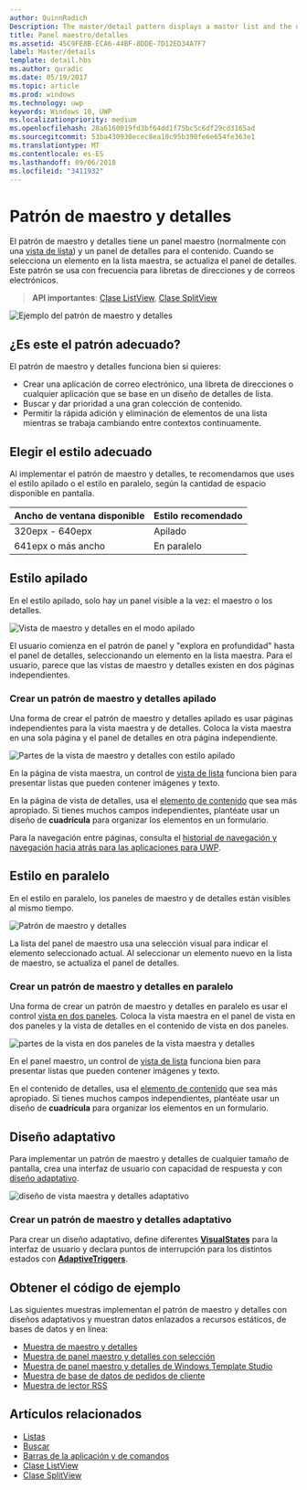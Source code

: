 ```yaml
---
author: QuinnRadich
Description: The master/detail pattern displays a master list and the details for the currently selected item. This pattern is frequently used for email and contact lists/address books.
title: Panel maestro/detalles
ms.assetid: 45C9FE8B-ECA6-44BF-8DDE-7D12ED34A7F7
label: Master/details
template: detail.hbs
ms.author: quradic
ms.date: 05/19/2017
ms.topic: article
ms.prod: windows
ms.technology: uwp
keywords: Windows 10, UWP
ms.localizationpriority: medium
ms.openlocfilehash: 28a6160019fd3bf64dd1f75bc5c6df29cd3165ad
ms.sourcegitcommit: 53ba430930ecec8ea10c95b390fe6e654fe363e1
ms.translationtype: MT
ms.contentlocale: es-ES
ms.lasthandoff: 09/06/2018
ms.locfileid: "3411932"
---
```

# <a name="masterdetails-pattern"></a>Patrón de maestro y detalles

 

El patrón de maestro y detalles tiene un panel maestro (normalmente con una [vista de lista](lists.md)) y un panel de detalles para el contenido. Cuando se selecciona un elemento en la lista maestra, se actualiza el panel de detalles. Este patrón se usa con frecuencia para libretas de direcciones y de correos electrónicos.

> **API importantes**: [Clase ListView](https://docs.microsoft.com/en-us/uwp/api/Windows.UI.Xaml.Controls.ListView), [Clase SplitView](https://docs.microsoft.com/en-us/uwp/api/windows.ui.xaml.controls.splitview)

![Ejemplo del patrón de maestro y detalles](images/HIGSecOne_MasterDetail.png)

## <a name="is-this-the-right-pattern"></a>¿Es este el patrón adecuado?

El patrón de maestro y detalles funciona bien si quieres:

-   Crear una aplicación de correo electrónico, una libreta de direcciones o cualquier aplicación que se base en un diseño de detalles de lista.
-   Buscar y dar prioridad a una gran colección de contenido.
-   Permitir la rápida adición y eliminación de elementos de una lista mientras se trabaja cambiando entre contextos continuamente.

## <a name="choose-the-right-style"></a>Elegir el estilo adecuado

Al implementar el patrón de maestro y detalles, te recomendamos que uses el estilo apilado o el estilo en paralelo, según la cantidad de espacio disponible en pantalla.

| Ancho de ventana disponible | Estilo recomendado |
|------------------------|-------------------|
| 320epx - 640epx        | Apilado           |
| 641epx o más ancho       | En paralelo      |

 
## <a name="stacked-style"></a>Estilo apilado

En el estilo apilado, solo hay un panel visible a la vez: el maestro o los detalles.

![Vista de maestro y detalles en el modo apilado](images/patterns-md-stacked.png)

El usuario comienza en el patrón de panel y "explora en profundidad" hasta el panel de detalles, seleccionando un elemento en la lista maestra. Para el usuario, parece que las vistas de maestro y detalles existen en dos páginas independientes.

### <a name="create-a-stacked-masterdetails-pattern"></a>Crear un patrón de maestro y detalles apilado

Una forma de crear el patrón de maestro y detalles apilado es usar páginas independientes para la vista maestra y de detalles. Coloca la vista maestra en una sola página y el panel de detalles en otra página independiente.

![Partes de la vista de maestro y detalles con estilo apilado](images/patterns-md-stacked-parts.png)

En la página de vista maestra, un control de [vista de lista](lists.md) funciona bien para presentar listas que pueden contener imágenes y texto. 

En la página de vista de detalles, usa el [elemento de contenido](../layout/layout-panels.md) que sea más apropiado. Si tienes muchos campos independientes, plantéate usar un diseño de **cuadrícula** para organizar los elementos en un formulario.

Para la navegación entre páginas, consulta el [historial de navegación y navegación hacia atrás para las aplicaciones para UWP](../basics/navigation-history-and-backwards-navigation.md).

## <a name="side-by-side-style"></a>Estilo en paralelo

En el estilo en paralelo, los paneles de maestro y de detalles están visibles al mismo tiempo.

![Patrón de maestro y detalles](images/patterns-masterdetail-400x227.png)

La lista del panel de maestro usa una selección visual para indicar el elemento seleccionado actual. Al seleccionar un elemento nuevo en la lista de maestro, se actualiza el panel de detalles.

### <a name="create-a-side-by-side-masterdetails-pattern"></a>Crear un patrón de maestro y detalles en paralelo

Una forma de crear un patrón de maestro y detalles en paralelo es usar el control [vista en dos paneles](split-view.md). Coloca la vista maestra en el panel de vista en dos paneles y la vista de detalles en el contenido de vista en dos paneles.

![partes de la vista en dos paneles de la vista maestra y detalles](images/patterns_md_splitview_parts.png)

En el panel maestro, un control de [vista de lista](lists.md) funciona bien para presentar listas que pueden contener imágenes y texto.

En el contenido de detalles, usa el [elemento de contenido](../layout/layout-panels.md) que sea más apropiado. Si tienes muchos campos independientes, plantéate usar un diseño de **cuadrícula** para organizar los elementos en un formulario.

## <a name="adaptive-layout"></a>Diseño adaptativo

Para implementar un patrón de maestro y detalles de cualquier tamaño de pantalla, crea una interfaz de usuario con capacidad de respuesta y con [diseño adaptativo](../layout/layouts-with-xaml.md).

![diseño de vista maestra y detalles adaptativo](images/patterns_masterdetail.png)

### <a name="create-an-adaptive-masterdetails-pattern"></a>Crear un patrón de maestro y detalles adaptativo
Para crear un diseño adaptativo, define diferentes [**VisualStates**](https://docs.microsoft.com/en-us/uwp/api/windows.ui.xaml.visualstate) para la interfaz de usuario y declara puntos de interrupción para los distintos estados con [**AdaptiveTriggers**](https://docs.microsoft.com/en-us/uwp/api/Windows.UI.Xaml.AdaptiveTrigger).

## <a name="get-the-sample-code"></a>Obtener el código de ejemplo

Las siguientes muestras implementan el patrón de maestro y detalles con diseños adaptativos y muestran datos enlazados a recursos estáticos, de bases de datos y en línea: 
- [Muestra de maestro y detalles](https://github.com/Microsoft/Windows-universal-samples/tree/master/Samples/XamlMasterDetail) 
- [Muestra de panel maestro y detalles con selección](https://github.com/Microsoft/Windows-universal-samples/tree/master/Samples/XamlListView)
- [Muestra de panel maestro y detalles de Windows Template Studio](https://github.com/Microsoft/WindowsTemplateStudio/tree/master/templates/Uwp/Pages/MasterDetail)
- [Muestra de base de datos de pedidos de cliente](https://github.com/Microsoft/Windows-appsample-customers-orders-database)
- [Muestra de lector RSS](https://github.com/Microsoft/Windows-appsample-rssreader)

## <a name="related-articles"></a>Artículos relacionados

- [Listas](lists.md)
- [Buscar](search.md)
- [Barras de la aplicación y de comandos](app-bars.md)
- [Clase ListView](https://docs.microsoft.com/en-us/uwp/api/Windows.UI.Xaml.Controls.ListView)
- [Clase SplitView](https://docs.microsoft.com/en-us/uwp/api/windows.ui.xaml.controls.splitview)

